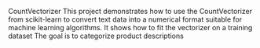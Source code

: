 CountVectorizer 
This project demonstrates how to use the CountVectorizer from scikit-learn to convert text data into a numerical format suitable for machine learning algorithms. 
It shows how to fit the vectorizer on a training dataset
The goal is to categorize product descriptions

